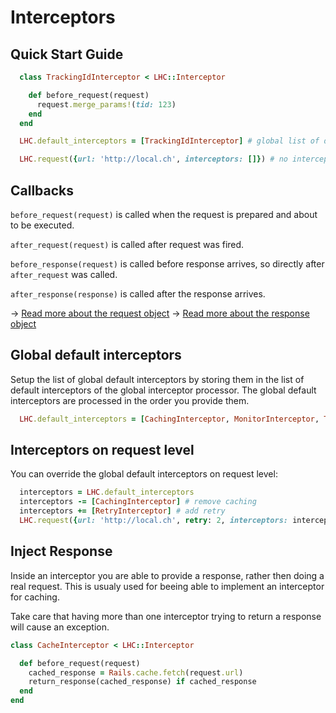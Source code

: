 Interceptors
===

## Quick Start Guide

```ruby
  class TrackingIdInterceptor < LHC::Interceptor

    def before_request(request)
      request.merge_params!(tid: 123)
    end
  end
```

```ruby
  LHC.default_interceptors = [TrackingIdInterceptor] # global list of default interceptors
```

```ruby
  LHC.request({url: 'http://local.ch', interceptors: []}) # no interceptor for this request
```

## Callbacks

`before_request(request)` is called when the request is prepared and about to be executed.

`after_request(request)` is called after request was fired.

`before_response(request)` is called before response arrives, so directly after `after_request` was called.

`after_response(response)` is called after the response arrives.

→ [Read more about the request object](request.md)
→ [Read more about the response object](response.md)

## Global default interceptors

Setup the list of global default interceptors by storing them in the list of default interceptors of the global interceptor processor.
The global default interceptors are processed in the order you provide them.

```ruby
  LHC.default_interceptors = [CachingInterceptor, MonitorInterceptor, TrackingIdInterceptor]
```

## Interceptors on request level

You can override the global default interceptors on request level:

```ruby
  interceptors = LHC.default_interceptors
  interceptors -= [CachingInterceptor] # remove caching
  interceptors += [RetryInterceptor] # add retry
  LHC.request({url: 'http://local.ch', retry: 2, interceptors: interceptors})
```

## Inject Response

Inside an interceptor you are able to provide a response, rather then doing a real request.
This is usualy used for beeing able to implement an interceptor for caching.

Take care that having more than one interceptor trying to return a response will cause an exception.

```ruby
class CacheInterceptor < LHC::Interceptor

  def before_request(request)
    cached_response = Rails.cache.fetch(request.url)
    return_response(cached_response) if cached_response
  end
end
```
